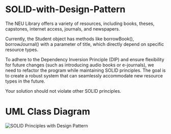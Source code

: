 # SOLID-with-Design-Pattern

The NEU Library offers a variety of resources, including books, theses, capstones, internet access, journals, and newspapers.

Currently, the Student object has methods like borrowBook(), borrowJournal() with a parameter of title, which directly depend on specific resource types.

To adhere to the Dependency Inversion Principle (DIP) and ensure flexibility for future changes (such as introducing audio books or e-journals), we need to refactor the program while maintaining SOLID principles. The goal is to create a robust system that can seamlessly accommodate new resource types in the future.

Your solution should not violate other SOLID principles.

# UML Class Diagram

![SOLID Principles with Design Pattern](https://github.com/lloydestrada/SOLID-with-Design-Pattern/assets/142376663/f8e7d3de-eb85-4801-a826-f475da36be10)
